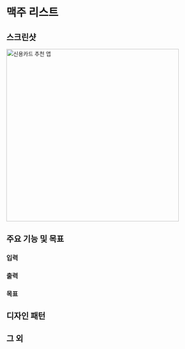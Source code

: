 # 맥주 리스트


## 스크린샷
<img src="" alt="신용카드 추천 앱" width="450">


## 주요 기능 및 목표

### 입력

### 출력

### 목표

## 디자인 패턴

## 그 외

